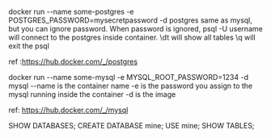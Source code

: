 docker run --name some-postgres -e POSTGRES_PASSWORD=mysecretpassword -d postgres
same as mysql, but you can ignore password. When password is ignored, psql -U username will connect to the postgres inside container.
\dt will show all tables
\q will exit the psql

ref :https://hub.docker.com/_/postgres

docker run --name some-mysql -e MYSQL_ROOT_PASSWORD=1234 -d mysql
--name is the container name
-e is the password you assign to the mysql running inside the container 
-d is the image

ref: https://hub.docker.com/_/mysql

SHOW DATABASES;
CREATE DATABASE mine;
USE mine;
SHOW TABLES;